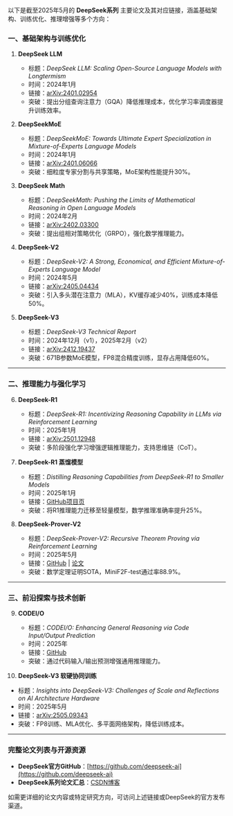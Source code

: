 以下是截至2025年5月的 **DeepSeek系列** 主要论文及其对应链接，涵盖基础架构、训练优化、推理增强等多个方向：  

### **一、基础架构与训练优化**  
1. **DeepSeek LLM**  
   - 标题：*DeepSeek LLM: Scaling Open-Source Language Models with Longtermism*  
   - 时间：2024年1月  
   - 链接：[arXiv:2401.02954](https://arxiv.org/abs/2401.02954)  
   - 突破：提出分组查询注意力（GQA）降低推理成本，优化学习率调度器提升训练效率。  

2. **DeepSeekMoE**  
   - 标题：*DeepSeekMoE: Towards Ultimate Expert Specialization in Mixture-of-Experts Language Models*  
   - 时间：2024年1月  
   - 链接：[arXiv:2401.06066](https://arxiv.org/abs/2401.06066)  
   - 突破：细粒度专家分割与共享策略，MoE架构性能提升30%。  

3. **DeepSeek Math**  
   - 标题：*DeepSeekMath: Pushing the Limits of Mathematical Reasoning in Open Language Models*  
   - 时间：2024年2月  
   - 链接：[arXiv:2402.03300](https://arxiv.org/abs/2402.03300)  
   - 突破：提出组相对策略优化（GRPO），强化数学推理能力。  

4. **DeepSeek-V2**  
   - 标题：*DeepSeek-V2: A Strong, Economical, and Efficient Mixture-of-Experts Language Model*  
   - 时间：2024年5月  
   - 链接：[arXiv:2405.04434](https://arxiv.org/abs/2405.04434)  
   - 突破：引入多头潜在注意力（MLA），KV缓存减少40%，训练成本降低50%。  

5. **DeepSeek-V3**  
   - 标题：*DeepSeek-V3 Technical Report*  
   - 时间：2024年12月（v1），2025年2月（v2）  
   - 链接：[arXiv:2412.19437](https://arxiv.org/abs/2412.19437)  
   - 突破：671B参数MoE模型，FP8混合精度训练，显存占用降低60%。  

---  

### **二、推理能力与强化学习**  
6. **DeepSeek-R1**  
   - 标题：*DeepSeek-R1: Incentivizing Reasoning Capability in LLMs via Reinforcement Learning*  
   - 时间：2025年1月  
   - 链接：[arXiv:2501.12948](https://arxiv.org/abs/2501.12948)  
   - 突破：多阶段强化学习增强逻辑推理能力，支持思维链（CoT）。  

7. **DeepSeek-R1 蒸馏模型**  
   - 标题：*Distilling Reasoning Capabilities from DeepSeek-R1 to Smaller Models*  
   - 时间：2025年1月  
   - 链接：[GitHub项目页](https://github.com/deepseek-ai/DeepSeek-R1)  
   - 突破：将R1推理能力迁移至轻量模型，数学推理准确率提升25%。  

8. **DeepSeek-Prover-V2**  
   - 标题：*DeepSeek-Prover-V2: Recursive Theorem Proving via Reinforcement Learning*  
   - 时间：2025年5月  
   - 链接：[GitHub](https://github.com/deepseek-ai/DeepSeek-Prover-V2) | [论文](https://github.com/deepseek-ai/DeepSeek-Prover-V2/blob/main/DeepSeek_Prover_V2.pdf)  
   - 突破：数学定理证明SOTA，MiniF2F-test通过率88.9%。  

---  

### **三、前沿探索与技术创新**  
9. **CODEI/O**  
   - 标题：*CODEI/O: Enhancing General Reasoning via Code Input/Output Prediction*  
   - 时间：2025年  
   - 链接：[GitHub](https://github.com/hkust-nlp/CodeIO)  
   - 突破：通过代码输入/输出预测增强通用推理能力。  

10. **DeepSeek-V3 软硬协同训练**  
   - 标题：*Insights into DeepSeek-V3: Challenges of Scale and Reflections on AI Architecture Hardware*  
   - 时间：2025年5月  
   - 链接：[arXiv:2505.09343](https://arxiv.org/abs/2505.09343)  
   - 突破：FP8训练、MLA优化、多平面网络架构，降低训练成本。  

---  

### **完整论文列表与开源资源**  
- **DeepSeek官方GitHub**：[https://github.com/deepseek-ai](https://github.com/deepseek-ai)  
- **DeepSeek系列论文汇总**：[CSDN博客](https://blog.csdn.net/weixin_44986037/article/details/148040771)  

如需更详细的论文内容或特定研究方向，可访问上述链接或DeepSeek的官方发布渠道。